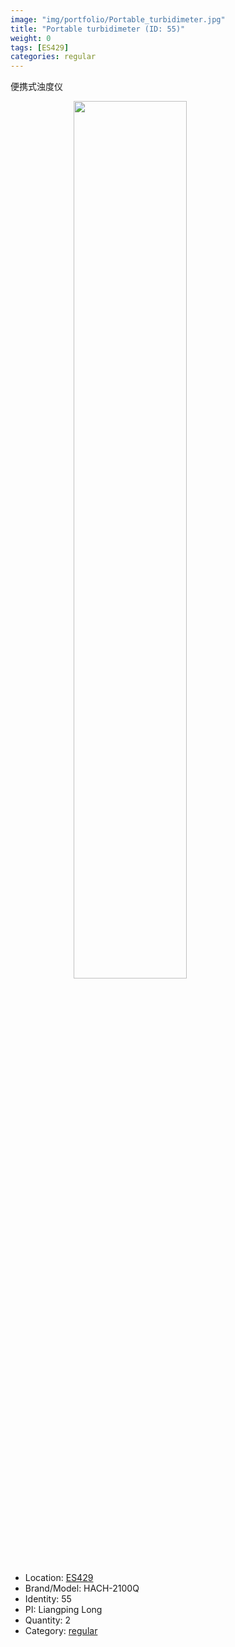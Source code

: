 ```yaml
---
image: "img/portfolio/Portable_turbidimeter.jpg"
title: "Portable turbidimeter (ID: 55)"
weight: 0
tags: [ES429]
categories: regular
---
```


便携式浊度仪

<!--more-->

<img src="../../img/portfolio/Portable_turbidimeter.jpg" width="60%" style="display: block; margin: auto;">

- Location: [ES429](../../tags/es429)
- Brand/Model: HACH-2100Q
- Identity: 55
- PI: Liangping Long
- Quantity: 2
- Category: [regular](../../categories/regular)







